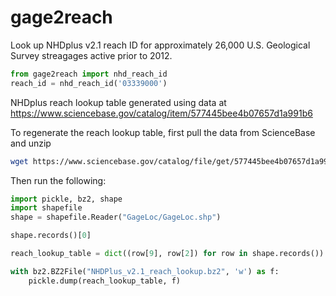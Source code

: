# gage2reach
Look up NHDplus v2.1 reach ID for approximately 26,000 U.S. Geological Survey streagages active prior to 2012.
```python
from gage2reach import nhd_reach_id
reach_id = nhd_reach_id('03339000')
```
NHDplus reach lookup table generated using data at
https://www.sciencebase.gov/catalog/item/577445bee4b07657d1a991b6

To regenerate the reach lookup table, first pull the data from ScienceBase and unzip
```bash
wget https://www.sciencebase.gov/catalog/file/get/577445bee4b07657d1a991b6?facet=GageLoc
```
Then run the following:
```python
import pickle, bz2, shape
import shapefile
shape = shapefile.Reader("GageLoc/GageLoc.shp")

shape.records()[0]

reach_lookup_table = dict((row[9], row[2]) for row in shape.records())

with bz2.BZ2File("NHDPlus_v2.1_reach_lookup.bz2", 'w') as f:
    pickle.dump(reach_lookup_table, f)
```
